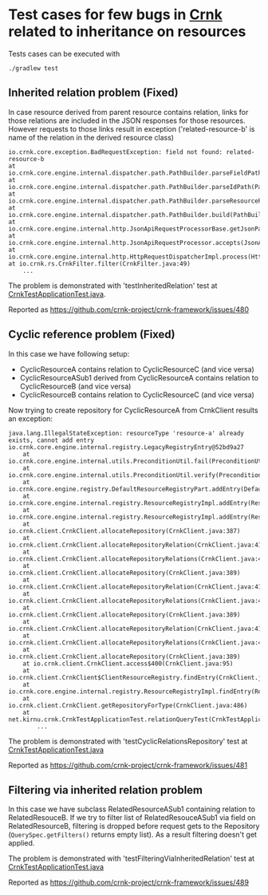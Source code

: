 Test cases for few bugs in [Crnk](https://github.com/crnk-project/crnk-framework) related to inheritance on resources
========================================================================================================================

Tests cases can be executed with
    
    ./gradlew test
    
Inherited relation problem (Fixed)
----------------------------------

In case resource derived from parent resource contains relation, links for those relations are included in the JSON 
responses for those resources. However requests to those links result in exception ('related-resource-b' is name of 
the relation in the derived resource class)

    io.crnk.core.exception.BadRequestException: field not found: related-resource-b
    at io.crnk.core.engine.internal.dispatcher.path.PathBuilder.parseFieldPath(PathBuilder.java:154)
    at io.crnk.core.engine.internal.dispatcher.path.PathBuilder.parseIdPath(PathBuilder.java:119)
    at io.crnk.core.engine.internal.dispatcher.path.PathBuilder.parseResourcePath(PathBuilder.java:113)
    at io.crnk.core.engine.internal.dispatcher.path.PathBuilder.build(PathBuilder.java:97)
    at io.crnk.core.engine.internal.http.JsonApiRequestProcessorBase.getJsonPath(JsonApiRequestProcessorBase.java:104)
    at io.crnk.core.engine.internal.http.JsonApiRequestProcessor.accepts(JsonApiRequestProcessor.java:85)
    at io.crnk.core.engine.internal.http.HttpRequestDispatcherImpl.process(HttpRequestDispatcherImpl.java:73)
    at io.crnk.rs.CrnkFilter.filter(CrnkFilter.java:49)
        ...
 
The problem is demonstrated with 'testInheritedRelation' test at [CrnkTestApplicationTest.java](src/test/java/net/kirnu/crnk/CrnkTestApplicationTest.java).

Reported as https://github.com/crnk-project/crnk-framework/issues/480

Cyclic reference problem (Fixed)
--------------------------------

In this case we have following setup: 

   - CyclicResourceA contains relation to CyclicResourceC (and vice versa)
   - CyclicResourceASub1 derived from CyclicResourceA contains relation to CyclicResourceB (and vice versa)
   - CyclicResourceB contains relation to CyclicResourceC (and vice versa)

Now trying to create repository for CyclicResourceA from CrnkClient results an exception:

    java.lang.IllegalStateException: resourceType 'resource-a' already exists, cannot add entry io.crnk.core.engine.internal.registry.LegacyRegistryEntry@52bd9a27
        at io.crnk.core.engine.internal.utils.PreconditionUtil.fail(PreconditionUtil.java:50)
        at io.crnk.core.engine.internal.utils.PreconditionUtil.verify(PreconditionUtil.java:131)
        at io.crnk.core.engine.registry.DefaultResourceRegistryPart.addEntry(DefaultResourceRegistryPart.java:47)
        at io.crnk.core.engine.internal.registry.ResourceRegistryImpl.addEntry(ResourceRegistryImpl.java:215)
        at io.crnk.core.engine.internal.registry.ResourceRegistryImpl.addEntry(ResourceRegistryImpl.java:54)
        at io.crnk.client.CrnkClient.allocateRepository(CrnkClient.java:387)
        at io.crnk.client.CrnkClient.allocateRepositoryRelation(CrnkClient.java:419)
        at io.crnk.client.CrnkClient.allocateRepositoryRelations(CrnkClient.java:408)
        at io.crnk.client.CrnkClient.allocateRepository(CrnkClient.java:389)
        at io.crnk.client.CrnkClient.allocateRepositoryRelation(CrnkClient.java:419)
        at io.crnk.client.CrnkClient.allocateRepositoryRelations(CrnkClient.java:408)
        at io.crnk.client.CrnkClient.allocateRepository(CrnkClient.java:389)
        at io.crnk.client.CrnkClient.allocateRepositoryRelation(CrnkClient.java:419)
        at io.crnk.client.CrnkClient.allocateRepositoryRelations(CrnkClient.java:408)
        at io.crnk.client.CrnkClient.allocateRepository(CrnkClient.java:389)
        at io.crnk.client.CrnkClient.access$400(CrnkClient.java:95)
        at io.crnk.client.CrnkClient$ClientResourceRegistry.findEntry(CrnkClient.java:648)
        at io.crnk.core.engine.internal.registry.ResourceRegistryImpl.findEntry(ResourceRegistryImpl.java:75)
        at io.crnk.client.CrnkClient.getRepositoryForType(CrnkClient.java:486)
        at net.kirnu.crnk.CrnkTestApplicationTest.relationQueryTest(CrnkTestApplicationTest.java:57)
            ...   

The problem is demonstrated with 'testCyclicRelationsRepository' test at [CrnkTestApplicationTest.java](src/test/java/net/kirnu/crnk/CrnkTestApplicationTest.java)

Reported as https://github.com/crnk-project/crnk-framework/issues/481

Filtering via inherited relation problem
----------------------------------------

In this case we have subclass RelatedResourceASub1 containing relation to RelatedResouceB. If we try to filter list of 
RelatedResouceASub1 via field on RelatedResourceB, filtering is dropped before request gets to the Repository (`QuerySpec.getFilters()` returns empty list). As a
result filtering doesn't get applied.

The problem is demonstrated with 'testFilteringViaInheritedRelation' test at [CrnkTestApplicationTest.java](src/test/java/net/kirnu/crnk/CrnkTestApplicationTest.java)

Reported as https://github.com/crnk-project/crnk-framework/issues/489
